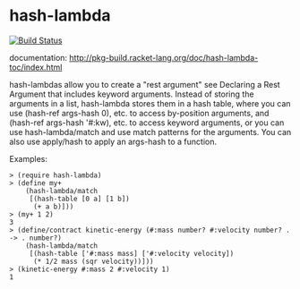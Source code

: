 hash-lambda
===========

[![Build Status](https://travis-ci.org/AlexKnauth/hash-lambda.png?branch=master)](https://travis-ci.org/AlexKnauth/hash-lambda)

documentation: http://pkg-build.racket-lang.org/doc/hash-lambda-toc/index.html

hash-lambdas allow you to create a "rest argument" see Declaring a Rest Argument that includes
keyword arguments. Instead of storing the arguments in a list, hash-lambda stores them in a
hash table, where you can use (hash-ref args-hash 0), etc. to access by-position arguments,
and (hash-ref args-hash '#:kw), etc. to access keyword arguments, or you can use
hash-lambda/match and use match patterns for the arguments. 
You can also use apply/hash to apply an args-hash to a function.

Examples:
```racket
> (require hash-lambda)
> (define my+
    (hash-lambda/match
     [(hash-table [0 a] [1 b])
      (+ a b)]))
> (my+ 1 2)
3
> (define/contract kinetic-energy (#:mass number? #:velocity number? . -> . number?)
    (hash-lambda/match
     [(hash-table ['#:mass mass] ['#:velocity velocity])
      (* 1/2 mass (sqr velocity))]))
> (kinetic-energy #:mass 2 #:velocity 1)
1
```
